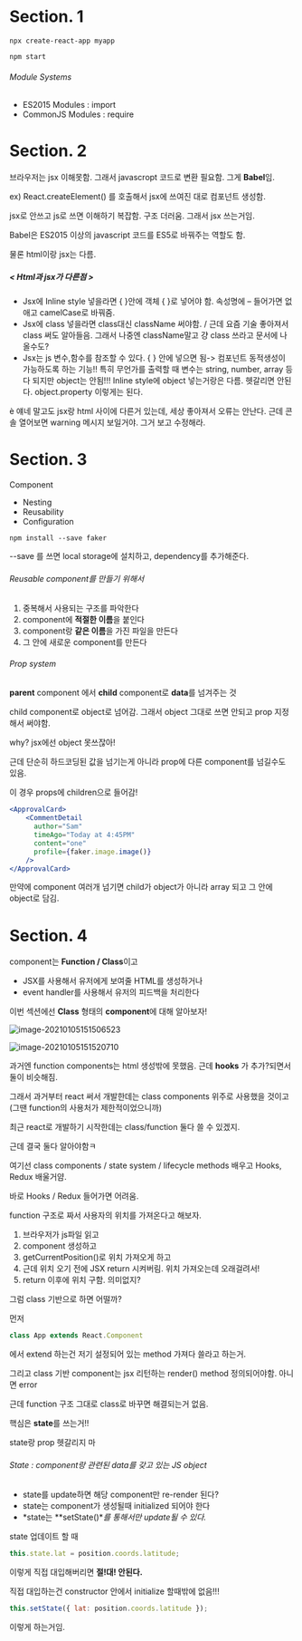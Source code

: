 # Section. 1

```
npx create-react-app myapp
```

```
npm start
```



###### Module Systems

- ES2015 Modules : import
- CommonJS Modules : require



# Section. 2

브라우저는 jsx 이해못함. 그래서 javascropt 코드로 변환 필요함. 그게 **Babel**임. 

ex) React.createElement() 를 호출해서 jsx에 쓰여진 대로 컴포넌트 생성함.

jsx로 안쓰고 js로 쓰면 이해하기 복잡함. 구조 더러움. 그래서 jsx 쓰는거임.

Babel은 ES2015 이상의 javascript 코드를 ES5로 바꿔주는 역할도 함.



물론 html이랑 jsx는 다름.

##### < Html과 jsx가 다른점 >

- Jsx에 Inline style 넣을라면 { }안에 객체 { }로 넣어야 함. 속성명에 – 들어가면 없애고 camelCase로 바꿔줌.
- Jsx에 class 넣을라면 class대신 className 써야함. / 근데 요즘 기술 좋아져서 class 써도 알아들음. 그래서 나중엔 className말고 걍 class 쓰라고 문서에 나올수도?
- Jsx는 js 변수,함수를 참조할 수 있다. { } 안에 넣으면 됨-> 컴포넌트 동적생성이 가능하도록 하는 기능!! 특히 무언가를 출력할 때 변수는 string, number, array 등 다 되지만 object는 안됨!!! Inline style에 object 넣는거랑은 다름. 헷갈리면 안된다. object.property 이렇게는 된다. 

è 얘네 말고도 jsx랑 html 사이에 다른거 있는데, 세상 좋아져서 오류는 안난다. 근데 콘솔 열어보면 warning 메시지 보일거야. 그거 보고 수정해라.



# Section. 3

Component

- Nesting
- Reusability
- Configuration



```
npm install --save faker
```

--save 를 쓰면 local storage에 설치하고, dependency를 추가해준다.



###### Reusable component를 만들기 위해서

1. 중복해서 사용되는 구조를 파악한다
2. component에 **적절한 이름**을 붙인다
3. component랑 **같은 이름**을 가진 파일을 만든다
4. 그 안에 새로운 component를 만든다



###### Prop system

**parent** component 에서 **child** component로 **data**를 넘겨주는 것

child component로 object로 넘어감. 그래서 object 그대로 쓰면 안되고 prop 지정해서 써야함.

why? jsx에선 object 못쓰잖아!



근데 단순히 하드코딩된 값을 넘기는게 아니라 prop에 다른 component를 넘길수도 있음.

이 경우 props에 children으로 들어감!

```jsx
<ApprovalCard>
    <CommentDetail
      author="Sam"
      timeAgo="Today at 4:45PM"
      content="one"
      profile={faker.image.image()}
    />
</ApprovalCard>
```

만약에 component 여러개 넘기면 child가 object가 아니라 array 되고 그 안에 object로 담김.



# Section. 4

component는 **Function / Class**이고

- JSX를 사용해서 유저에게 보여줄 HTML를 생성하거나
- event handler를 사용해서 유저의 피드백을 처리한다

이번 섹션에선 **Class** 형태의 **component**에 대해 알아보자!

![image-20210105151506523](C:\Users\K\AppData\Roaming\Typora\typora-user-images\image-20210105151506523.png)

![image-20210105151520710](C:\Users\K\AppData\Roaming\Typora\typora-user-images\image-20210105151520710.png)



과거엔 function components는 html 생성밖에 못했음. 근데 **hooks** 가 추가?되면서 둘이 비슷해짐.

그래서 과거부터 react 써서 개발한데는 class components 위주로 사용했을 것이고(그땐 function의 사용처가 제한적이었으니까)

최근 react로 개발하기 시작한데는 class/function 둘다 쓸 수 있겠지.

근데 결국 둘다 알아야함ㅋ



여기선 class components / state system / lifecycle methods 배우고 Hooks, Redux 배울거얌.

바로 Hooks / Redux 들어가면 어려움.



function 구조로 짜서 사용자의 위치를 가져온다고 해보자.

1. 브라우저가 js파일 읽고
2. component 생성하고
3. getCurrentPosition()로 위치 가져오게 하고
4. 근데 위치 오기 전에 JSX return 시켜버림. 위치 가져오는데 오래걸려서!
5. return 이후에 위치 구함. 의미없지?



그럼 class 기반으로 하면 어떨까?

먼저

```js
class App extends React.Component
```

에서 extend 하는건 저기 설정되어 있는 method 가져다 쓸라고 하는거.

그리고 class 기반 component는 jsx 리턴하는 render() method 정의되어야함. 아니면 error

근데 function 구조 그대로 class로 바꾸면 해결되는거 없음.

핵심은 **state**를 쓰는거!!



state랑 prop 헷갈리지 마



###### State : component랑 관련된 data를 갖고 있는 JS object

- state를 update하면 해당 component만 re-render 된다?
- state는 component가 생성될때 initialized 되어야 한다
- *state는 **setState()**를 통해서만 update될 수 있다.*



state 업데이트 할 때

```js
this.state.lat = position.coords.latitude;
```

이렇게 직접 대입해버리면 **절!대! 안된다.**

직접 대입하는건 constructor 안에서 initialize 할때밖에 없음!!!

```js
this.setState({ lat: position.coords.latitude });
```

이렇게 하는거임.



